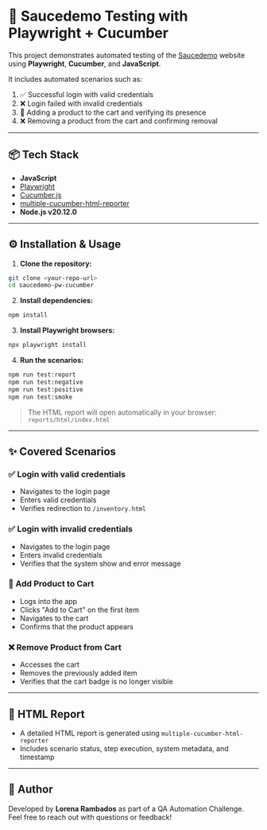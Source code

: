 # 🧪 Saucedemo Testing with Playwright + Cucumber

This project demonstrates automated testing of the [Saucedemo](https://www.saucedemo.com/) website using **Playwright**, **Cucumber**, and **JavaScript**.

It includes automated scenarios such as:

1. ✅ Successful login with valid credentials  
2. ❌ Login failed with invalid credentials 
3. 🛒 Adding a product to the cart and verifying its presence  
4. ❌ Removing a product from the cart and confirming removal 
---

## 📦 Tech Stack

- **JavaScript**
- [Playwright](https://playwright.dev/)
- [Cucumber.js](https://github.com/cucumber/cucumber-js)
- [multiple-cucumber-html-reporter](https://www.npmjs.com/package/multiple-cucumber-html-reporter)
- **Node.js v20.12.0**

---

## ⚙️ Installation & Usage

1. **Clone the repository:**

```bash
git clone <your-repo-url>
cd saucedemo-pw-cucumber
```

2. **Install dependencies:**

```bash
npm install
```

3. **Install Playwright browsers:**

```bash
npx playwright install
```

4. **Run the scenarios:**

```bash
npm run test:report
npm run test:negative
npm run test:positive
npm run test:smoke

```

> The HTML report will open automatically in your browser:  
> `reports/html/index.html`

---

## ✨ Covered Scenarios

### ✅  Login with valid credentials

- Navigates to the login page  
- Enters valid credentials  
- Verifies redirection to `/inventory.html`

### ✅  Login with invalid credentials

- Navigates to the login page  
- Enters invalid credentials  
- Verifies that the system show and error message

### 🛒 Add Product to Cart

- Logs into the app  
- Clicks "Add to Cart" on the first item  
- Navigates to the cart  
- Confirms that the product appears

### ❌ Remove Product from Cart

- Accesses the cart  
- Removes the previously added item  
- Verifies that the cart badge is no longer visible

---

## 👀 HTML Report

- A detailed HTML report is generated using `multiple-cucumber-html-reporter`
- Includes scenario status, step execution, system metadata, and timestamp

---

## 👤 Author

Developed by **Lorena Rambados** as part of a QA Automation Challenge.  
Feel free to reach out with questions or feedback!